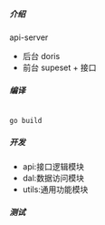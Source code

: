##### 介绍
api-server 

- 后台 doris
- 前台 supeset + 接口

##### 编译
```

go build
```
##### 开发
* api:接口逻辑模块
* dal:数据访问模块
* utils:通用功能模块

##### 测试
